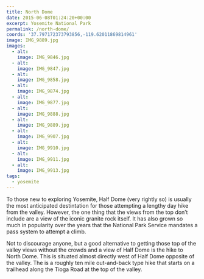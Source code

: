 ```yaml
---
title: North Dome
date: 2015-06-08T01:24:20+00:00
excerpt: Yosemite National Park
permalink: /north-dome/
coords: '37.797172373793856,-119.62011869814961'
image: IMG_9889.jpg
images:
  - alt: 
    image: IMG_9846.jpg
  - alt: 
    image: IMG_9847.jpg
  - alt: 
    image: IMG_9858.jpg
  - alt: 
    image: IMG_9874.jpg
  - alt: 
    image: IMG_9877.jpg
  - alt: 
    image: IMG_9888.jpg
  - alt: 
    image: IMG_9889.jpg
  - alt: 
    image: IMG_9907.jpg
  - alt: 
    image: IMG_9910.jpg
  - alt: 
    image: IMG_9911.jpg
  - alt: 
    image: IMG_9913.jpg
tags:
  - yosemite
---
```

To those new to exploring Yosemite, Half Dome (very rightly so) is usually the most anticipated destintation for those attempting a lengthy day hike from the valley. However, the one thing that the views from the top don’t include are a view of the iconic granite rock itself. It has also grown so much in popularity over the years that the National Park Service mandates a pass system to attempt a climb.

Not to discourage anyone, but a good alternative to getting those top of the valley views without the crowds and a view of Half Dome is the hike to North Dome. This is situated almost directly west of Half Dome opposite of the valley. The is a roughly ten mile out-and-back type hike that starts on a trailhead along the Tioga Road at the top of the valley.

